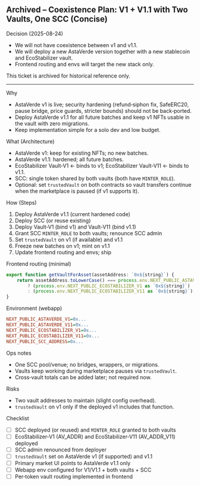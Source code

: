 ## Archived – Coexistence Plan: V1 + V1.1 with Two Vaults, One SCC (Concise)

Decision (2025-08-24)

- We will not have coexistence between v1 and v1.1.
- We will deploy a new AstaVerde version together with a new stablecoin and EcoStabilizer vault.
- Frontend routing and envs will target the new stack only.

This ticket is archived for historical reference only.

---

Why

- AstaVerde v1 is live; security hardening (refund‑siphon fix, SafeERC20, pause bridge, price guards, stricter bounds) should not be back‑ported.
- Deploy AstaVerde v1.1 for all future batches and keep v1 NFTs usable in the vault with zero migrations.
- Keep implementation simple for a solo dev and low budget.

What (Architecture)

- AstaVerde v1: keep for existing NFTs; no new batches.
- AstaVerde v1.1: hardened; all future batches.
- EcoStabilizer Vault‑V1 ← binds to v1; EcoStabilizer Vault‑V11 ← binds to v1.1.
- SCC: single token shared by both vaults (both have `MINTER_ROLE`).
- Optional: set `trustedVault` on both contracts so vault transfers continue when the marketplace is paused (if v1 supports it).

How (Steps)

1. Deploy AstaVerde v1.1 (current hardened code)
2. Deploy SCC (or reuse existing)
3. Deploy Vault‑V1 (bind v1) and Vault‑V11 (bind v1.1)
4. Grant SCC `MINTER_ROLE` to both vaults; renounce SCC admin
5. Set `trustedVault` on v1 (if available) and v1.1
6. Freeze new batches on v1; mint on v1.1
7. Update frontend routing and envs; ship

Frontend routing (minimal)

```ts
export function getVaultForAsset(assetAddress: `0x${string}`) {
    return assetAddress.toLowerCase() === process.env.NEXT_PUBLIC_ASTAVERDE_V1!.toLowerCase()
        ? (process.env.NEXT_PUBLIC_ECOSTABILIZER_V1 as `0x${string}`)
        : (process.env.NEXT_PUBLIC_ECOSTABILIZER_V11 as `0x${string}`);
}
```

Environment (webapp)

```ini
NEXT_PUBLIC_ASTAVERDE_V1=0x...
NEXT_PUBLIC_ASTAVERDE_V11=0x...
NEXT_PUBLIC_ECOSTABILIZER_V1=0x...
NEXT_PUBLIC_ECOSTABILIZER_V11=0x...
NEXT_PUBLIC_SCC_ADDRESS=0x...
```

Ops notes

- One SCC pool/venue; no bridges, wrappers, or migrations.
- Vaults keep working during marketplace pauses via `trustedVault`.
- Cross‑vault totals can be added later; not required now.

Risks

- Two vault addresses to maintain (slight config overhead).
- `trustedVault` on v1 only if the deployed v1 includes that function.

Checklist

- [ ] SCC deployed (or reused) and `MINTER_ROLE` granted to both vaults
- [ ] EcoStabilizer‑V1 (AV_ADDR) and EcoStabilizer‑V11 (AV_ADDR_V11) deployed
- [ ] SCC admin renounced from deployer
- [ ] `trustedVault` set on AstaVerde v1 (if supported) and v1.1
- [ ] Primary market UI points to AstaVerde v1.1 only
- [ ] Webapp env configured for V1/V1.1 + both vaults + SCC
- [ ] Per‑token vault routing implemented in frontend
